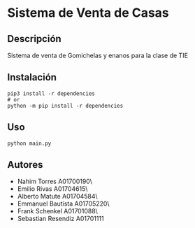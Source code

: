 # Sistema de Venta de Casas

## Descripción

Sistema de venta de Gomichelas y enanos para la clase de TIE

## Instalación

```shell
pip3 install -r dependencies
# or
python -m pip install -r dependencies
```

## Uso

```shell
python main.py
```

## Autores

- Nahim Torres A01700190\
- Emilio Rivas A01704615\
- Alberto Matute A01704584\
- Emmanuel Bautista A01705220\
- Frank Schenkel A01701088\
- Sebastian Resendiz A01701111
